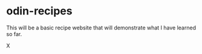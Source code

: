 # odin-recipes

This will be a basic recipe website that will demonstrate what I have learned so far.

X
